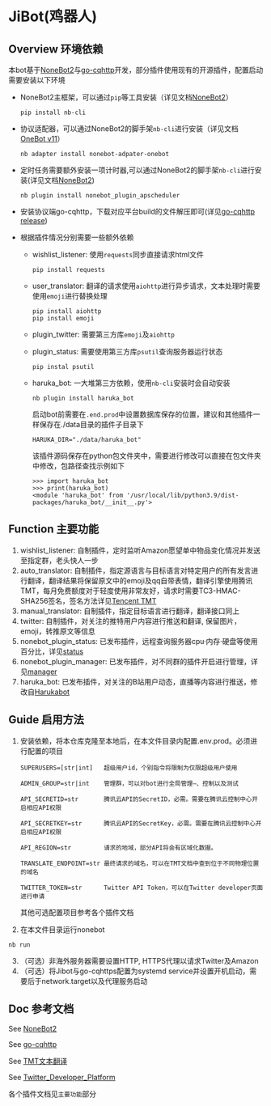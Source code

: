 # JiBot(鸡器人)

## Overview  环境依赖
本bot基于[NoneBot2](https://github.com/nonebot/nonebot2)与[go-cqhttp](https://github.com/Mrs4s/go-cqhttp)开发，部分插件使用现有的开源插件，配置启动需要安装以下环境
   * NoneBot2主框架，可以通过`pip`等工具安装（详见文档[NoneBot2](https://v2.nonebot.dev/docs/start/installation)）
      ```
      pip install nb-cli
      ```
   * 协议适配器，可以通过NoneBot2的脚手架`nb-cli`进行安装（详见文档[OneBot v11](https://adapter-onebot.netlify.app/docs/guide/installation)）
      ```
      nb adapter install nonebot-adpater-onebot
      ```
   * 定时任务需要额外安装一项计时器,可以通过NoneBot2的脚手架`nb-cli`进行安装(详见文档[NoneBot2](https://v2.nonebot.dev/docs/advanced/scheduler))
      ```
      nb plugin install nonebot_plugin_apscheduler
      ```
   * 安装协议端go-cqhttp，下载对应平台build的文件解压即可(详见[go-cqhttp release](https://github.com/Mrs4s/go-cqhttp/releases))
   
   * 根据插件情况分别需要一些额外依赖

      * wishlist_listener: 使用`requests`同步直接请求html文件
         ```
         pip install requests
         ```
      * user_translator: 翻译的请求使用`aiohttp`进行异步请求，文本处理时需要使用`emoji`进行替换处理
         ```
         pip install aiohttp
         pip install emoji
         ```
      * plugin_twitter: 需要第三方库`emoji`及`aiohttp`
      
      * plugin_status: 需要使用第三方库`psutil`查询服务器运行状态
         ```
         pip instal psutil
         ```
      * haruka_bot: 一大堆第三方依赖，使用`nb-cli`安装时会自动安装
         ```
         nb plugin install haruka_bot
         ```
         启动bot前需要在`.end.prod`中设置数据库保存的位置，建议和其他插件一样保存在./data目录的插件子目录下
         ```
         HARUKA_DIR="./data/haruka_bot"
         ```
         该插件源码保存在python包文件夹中，需要进行修改可以直接在包文件夹中修改，包路径查找示例如下
         ```
         >>> import haruka_bot
         >>> print(haruka_bot)
         <module 'haruka_bot' from '/usr/local/lib/python3.9/dist-packages/haruka_bot/__init__.py'>
         ```

## Function  主要功能
1. wishlist_listener: 自制插件，定时监听Amazon愿望单中物品变化情况并发送至指定群，老头快人一步
2. auto_translator: 自制插件，指定源语言与目标语言对特定用户的所有发言进行翻译，翻译结果将保留原文中的emoji及qq自带表情，翻译引擎使用腾讯TMT，每月免费额度对于轻度使用非常友好，请求时需要TC3-HMAC-SHA256签名，签名方法详见[Tencent TMT](https://cloud.tencent.com/document/product/551/30636)
3. manual_translator: 自制插件，指定目标语言进行翻译，翻译接口同上
4. twitter: 自制插件，对关注的推特用户内容进行推送和翻译, 保留图片，emoji，转推原文等信息
5. nonebot_plugin_status: 已发布插件，远程查询服务器cpu·内存·硬盘等使用百分比，详见[status](https://github.com/cscs181/QQ-GitHub-Bot/tree/master/src/plugins/nonebot_plugin_status)
6. nonebot_plugin_manager: 已发布插件，对不同群的插件开启进行管理，详见[manager](https://github.com/nonepkg/nonebot-plugin-manager)
7. haruka_bot: 已发布插件，对关注的B站用户动态，直播等内容进行推送，修改自[Harukabot](https://github.com/SK-415/HarukaBot)
## Guide  启用方法
1. 安装依赖，将本仓库克隆至本地后，在本文件目录内配置.env.prod。必须进行配置的项目
   ```
   SUPERUSERS=[str|int]   超级用户id，个别指令将限制为仅限超级用户使用

   ADMIN_GROUP=str|int    管理群，可以对bot进行全局管理—、控制以及测试

   API_SECRETID=str       腾讯云API的SecretID，必需。需要在腾讯云控制中心开启相应API权限

   API_SECRETKEY=str      腾讯云API的SecretKey，必需。需要在腾讯云控制中心开启相应API权限

   API_REGION=str         请求的地域，部分API将会有区域化数据。

   TRANSLATE_ENDPOINT=str 最终请求的域名，可以在TMT文档中查到位于不同物理位置的域名

   TWITTER_TOKEN=str      Twitter API Token，可以在Twitter developer页面进行申请
   ```
   其他可选配置项目参考各个插件文档

2. 在本文件目录运行nonebot
```
nb run
```
3. （可选）非海外服务器需要设置HTTP, HTTPS代理以请求Twitter及Amazon
4. （可选）将Jibot与go-cqhttps配置为systemd service并设置开机启动，需要后于network.target以及代理服务启动
## Doc  参考文档
See [NoneBot2](https://v2.nonebot.dev/)

See [go-cqhttp](https://docs.go-cqhttp.org/)

See [TMT文本翻译](https://cloud.tencent.com/document/api/551/15619)

See [Twitter_Developer_Platform](https://developer.twitter.com/en)

各个插件文档见`主要功能`部分